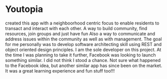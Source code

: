 # Youtopia
created this app with a neighboorhood centric focus
to enable residents to transact and interact with each 
other. 
A way to build community, find resources, join groups
and just have fun
Also a way to communicate and address issues within the community 
as well as with management.
The goal for me personally was to develop 
software architecting skill using REST and
object oriented design principles.
I am the sole developer on this project.
At the time I was planning to take it further,
Facebook was looking to launch something similar.
I did not think I stood a chance. Not sure 
what happened to the Facebook idea, but another
similar app has since been on the market.
It was a great learning experience and fun
stuff too!!!
